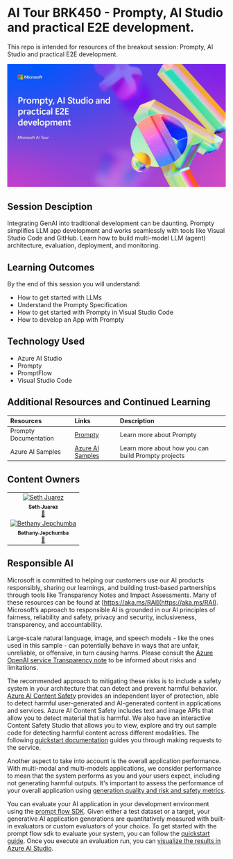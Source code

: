 <!-- To help prepare content for AI Tour, please use this template repository for organizing your sessions and preparing the content for future presentors.
1. Update this readme with the todo's listed below
2. The src folder has been created for all development tasks when creating this session
3. The Lab folder is in-person and async participation with content, please update this folder with instructions for participants to follow along.
4. The Presenter Notes folder is the train the trainer section. Here add any slide decks, demo videos, and other content as needed. This page has a rough layout to provide ideas but can be edited as needed.
5. If you are taking advantage of the static front end site, edit the content in the _config.yml file as needed (specifically the title and description) -->


# AI Tour BRK450 - Prompty, AI Studio and practical E2E development.

This repo is intended for resources of the breakout session: Prompty, AI Studio and practical E2E development.

![an image of the session banner](img/session-banner.jpg)

## Session Desciption

Integrating GenAI into traditional development can be daunting. Prompty simplifies LLM app development and works seamlessly with tools like Visual Studio Code and GitHub. Learn how to build multi-model LLM (agent)  architecture, evaluation, deployment, and monitoring.

## Learning Outcomes
By the end of this session you will understand:
* How to get started with LLMs​
* Understand the Prompty Specification​
* How to get started with Prompty in Visual Studio Code​
* ​How to develop an App with Prompty​

## Technology Used
* Azure AI Studio
* Prompty
* PromptFlow
* Visual Studio Code

## Additional Resources and Continued Learning
<!-- TODO: If you would like to link the user to further learning, please enter that here. -->

| Resources          | Links                             | Description        |
|:-------------------|:----------------------------------|:-------------------|
| Prompty Documentation  | [Prompty](https://www.prompty.ai/) | Learn more about Prompty |
| Azure AI Samples  | [Azure AI Samples](https://aka.ms/azd-ai-templates/) | Learn more about how you can build Prompty projects |

## Content Owners
<!-- TODO: Add yourself as a content owner
1. Change the src in the image tag to {your github url}.png
2. Change INSERT NAME HERE to your name
3. Change the github url in the final href to your url. -->

<!-- ALL-CONTRIBUTORS-LIST:START - Do not remove or modify this section -->

<table>
<tr>
    <td align="center"><a href="http://learnanalytics.microsoft.com">
        <img src="https://github.com/sethjuarez.png" width="100px;" alt="Seth Juarez"/><br />
        <sub><b>Seth Juarez</b></sub></a><br />
            <a href="https://github.com/sethjuarez" title="talk">📢</a> 
    </td>
</tr>
<tr>
    <td align="center"><a href="http://learnanalytics.microsoft.com">
        <img src="https://github.com/bethanyjep.png" width="100px;" alt="Bethany Jepchumba"/><br />
        <sub><b>Bethany Jepchumba </b></sub></a><br />
            <a href="https://github.com/bethanyjep" title="talk">📢</a> 
    </td>
</tr></table>
<!-- ALL-CONTRIBUTORS-LIST:END -->

## Responsible AI 

Microsoft is committed to helping our customers use our AI products responsibly, sharing our learnings, and building trust-based partnerships through tools like Transparency Notes and Impact Assessments. Many of these resources can be found at [https://aka.ms/RAI](https://aka.ms/RAI).
Microsoft’s approach to responsible AI is grounded in our AI principles of fairness, reliability and safety, privacy and security, inclusiveness, transparency, and accountability.

Large-scale natural language, image, and speech models - like the ones used in this sample - can potentially behave in ways that are unfair, unreliable, or offensive, in turn causing harms. Please consult the [Azure OpenAI service Transparency note](https://learn.microsoft.com/legal/cognitive-services/openai/transparency-note?tabs=text) to be informed about risks and limitations.

The recommended approach to mitigating these risks is to include a safety system in your architecture that can detect and prevent harmful behavior. [Azure AI Content Safety](https://learn.microsoft.com/azure/ai-services/content-safety/overview) provides an independent layer of protection, able to detect harmful user-generated and AI-generated content in applications and services. Azure AI Content Safety includes text and image APIs that allow you to detect material that is harmful. We also have an interactive Content Safety Studio that allows you to view, explore and try out sample code for detecting harmful content across different modalities. The following [quickstart documentation](https://learn.microsoft.com/azure/ai-services/content-safety/quickstart-text?tabs=visual-studio%2Clinux&pivots=programming-language-rest) guides you through making requests to the service.

Another aspect to take into account is the overall application performance. With multi-modal and multi-models applications, we consider performance to mean that the system performs as you and your users expect, including not generating harmful outputs. It's important to assess the performance of your overall application using [generation quality and risk and safety metrics](https://learn.microsoft.com/azure/ai-studio/concepts/evaluation-metrics-built-in).

You can evaluate your AI application in your development environment using the [prompt flow SDK](https://microsoft.github.io/promptflow/index.html). Given either a test dataset or a target, your generative AI application generations are quantitatively measured with built-in evaluators or custom evaluators of your choice. To get started with the prompt flow sdk to evaluate your system, you can follow the [quickstart guide](https://learn.microsoft.com/azure/ai-studio/how-to/develop/flow-evaluate-sdk). Once you execute an evaluation run, you can [visualize the results in Azure AI Studio](https://learn.microsoft.com/azure/ai-studio/how-to/evaluate-flow-results).